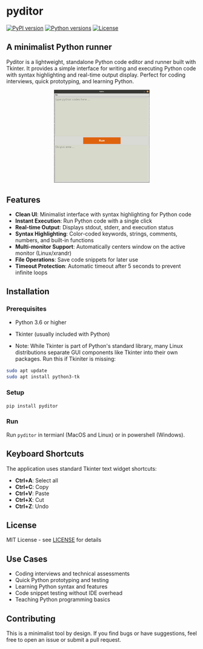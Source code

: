 # pyditor
[![PyPI version](https://img.shields.io/pypi/v/pyditor)](https://pypi.org/project/pyditor/)
[![Python versions](https://img.shields.io/pypi/pyversions/pyditor)](https://pypi.org/project/pyditor/)
[![License](https://img.shields.io/pypi/l/pyditor)](https://github.com/sshu2017/pyditor/blob/main/LICENSE)

## A minimalist Python runner

Pyditor is a lightweight, standalone Python code editor and runner built with Tkinter. It provides a simple interface for writing and executing Python code with syntax highlighting and real-time output display. Perfect for coding interviews, quick prototyping, and learning Python.

<p align="center">
    <img src="assets/screenshot.gif" width="50%" alt="Pyditor Demo">
</p>

## Features

- **Clean UI**: Minimalist interface with syntax highlighting for Python code
- **Instant Execution**: Run Python code with a single click
- **Real-time Output**: Displays stdout, stderr, and execution status
- **Syntax Highlighting**: Color-coded keywords, strings, comments, numbers, and built-in functions
- **Multi-monitor Support**: Automatically centers window on the active monitor (Linux/xrandr)
- **File Operations**: Save code snippets for later use
- **Timeout Protection**: Automatic timeout after 5 seconds to prevent infinite loops

## Installation

### Prerequisites
- Python 3.6 or higher
- Tkinter (usually included with Python)

 - Note: While Tkinter is part of Python's standard library, many Linux distributions separate GUI components like Tkinter into their own packages. Run this if Tkiniter is missing:
```bash
sudo apt update
sudo apt install python3-tk
```


### Setup

```bash
pip install pyditor
```

### Run
Run ```pyditor``` in termianl (MacOS and Linux) or in powershell (Windows).


## Keyboard Shortcuts

The application uses standard Tkinter text widget shortcuts:
- **Ctrl+A**: Select all
- **Ctrl+C**: Copy
- **Ctrl+V**: Paste
- **Ctrl+X**: Cut
- **Ctrl+Z**: Undo


## License

MIT License - see [LICENSE](LICENSE) for details

## Use Cases

- Coding interviews and technical assessments
- Quick Python prototyping and testing
- Learning Python syntax and features
- Code snippet testing without IDE overhead
- Teaching Python programming basics

## Contributing

This is a minimalist tool by design. If you find bugs or have suggestions, feel free to open an issue or submit a pull request.
